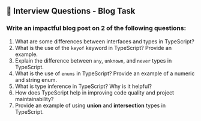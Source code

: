 ## 🎯 Interview Questions - Blog Task

### Write an impactful blog post on **2 of the following questions**:

1. What are some differences between interfaces and types in TypeScript?
2. What is the use of the `keyof` keyword in TypeScript? Provide an example.
3. Explain the difference between `any`, `unknown`, and `never` types in TypeScript.
4. What is the use of `enums` in TypeScript? Provide an example of a numeric and string enum.
5. What is type inference in TypeScript? Why is it helpful?
6. How does TypeScript help in improving code quality and project maintainability?
7. Provide an example of using **union** and **intersection** types in TypeScript.